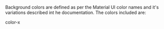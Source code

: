 Background colors are defined as per the Material UI color names and it's variations described int he documentation. The colors included are:

color-x
